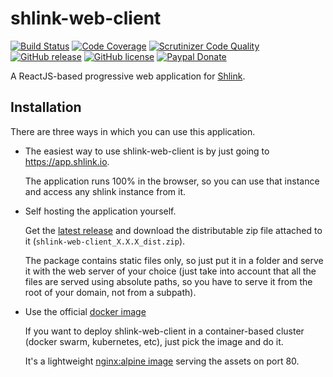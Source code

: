 # shlink-web-client

[![Build Status](https://img.shields.io/travis/shlinkio/shlink-web-client.svg?style=flat-square)](https://travis-ci.org/shlinkio/shlink-web-client)
[![Code Coverage](https://img.shields.io/scrutinizer/coverage/g/shlinkio/shlink-web-client.svg?style=flat-square)](https://scrutinizer-ci.com/gshlinkio/shlink-web-client/?branch=master)
[![Scrutinizer Code Quality](https://img.shields.io/scrutinizer/g/shlinkio/shlink-web-client.svg?style=flat-square)](https://scrutinizer-ci.com/g/shlinkio/shlink-web-client/?branch=master)
[![GitHub release](https://img.shields.io/github/release/shlinkio/shlink-web-client.svg?style=flat-square)](https://github.com/shlinkio/shlink-web-client/releases/latest)
[![GitHub license](https://img.shields.io/github/license/shlinkio/shlink-web-client.svg?style=flat-square)](https://github.com/shlinkio/shlink-web-client/blob/master/LICENSE)
[![Paypal Donate](https://img.shields.io/badge/Donate-paypal-blue.svg?style=flat-square&logo=paypal&colorA=cccccc)](https://acel.me/donate)

A ReactJS-based progressive web application for [Shlink](https://shlink.io).

## Installation

There are three ways in which you can use this application.

* The easiest way to use shlink-web-client is by just going to https://app.shlink.io.

    The application runs 100% in the browser, so you can use that instance and access any shlink instance from it.

* Self hosting the application yourself.

    Get the [latest release](https://github.com/shlinkio/shlink-web-client/releases/latest) and download the distributable zip file attached to it (`shlink-web-client_X.X.X_dist.zip`).

    The package contains static files only, so just put it in a folder and serve it with the web server of your choice (just take into account that all the files are served using absolute paths, so you have to serve it from the root of your domain, not from a subpath).

* Use the official [docker image](https://hub.docker.com/r/shlinkio/shlink-web-client/)

    If you want to deploy shlink-web-client in a container-based cluster (docker swarm, kubernetes, etc), just pick the image and do it.

    It's a lightweight [nginx:alpine image](https://hub.docker.com/r/library/nginx/) serving the assets on port 80.

